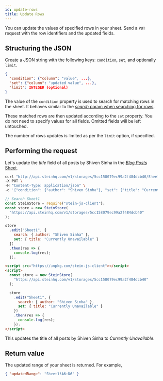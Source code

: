 ```yaml
---
id: update-rows
title: Update Rows
---
```


You can update the values of specified rows in your sheet. Send a <span class="bg-accent">`PUT` request with the row identifiers and the updated fields</span>.

## Structuring the JSON

Create a JSON string with the following keys: `condition`, `set`, and optionally `limit`.

```json
{
  "condition": {"column": "value", ...},
  "set": {"column": "updated value", ...},
  "limit": INTEGER (optional)
}
```

The value of the `condition` property is used to search for matching rows in the sheet. It behaves similar to the [_search_ param when searching for rows](search-data.md#structuring-the-_search_-query).

These matched rows are then updated according to the `set` property. You do not need to specify values for all fields. Omitted fields will be left untouched.

The number of rows updates is limited as per the `limit` option, if specified.

## Performing the request

Let's update the _title_ field of all posts by Shiven Sinha in the [_Blog Posts_ Sheet](https://docs.google.com/spreadsheets/d/13Bc-RY9pOviWvZ7V7CHvuC8QjCqW73guBPk2WxXT0DM/edit#gid=0).

<!--DOCUSAURUS_CODE_TABS-->
<!--cURL-->

```bash
curl "http://api.steinhq.com/v1/storages/5cc158079ec99a2f484dcb40/Sheet1" \
-X PUT \
-H "Content-Type: application/json" \
-d '{"condition": {"author": "Shiven Sinha"}, "set": {"title": "Currently Unavailable"}}'
```

<!--Node.js-->

```javascript
// Search Sheet1
const SteinStore = require("stein-js-client");
const store = new SteinStore(
  "https://api.steinhq.com/v1/storages/5cc158079ec99a2f484dcb40"
);

store
  .edit("Sheet1", {
    search: { author: "Shiven Sinha" },
    set: { title: "Currently Unavailable" }
  })
  .then(res => {
    console.log(res);
  });
```

<!--HTML-->

```html
<script src="https://unpkg.com/stein-js-client"></script>
<script>
  const store = new SteinStore(
    "https://api.steinhq.com/v1/storages/5cc158079ec99a2f484dcb40"
  );

  store
    .edit("Sheet1", {
      search: { author: "Shiven Sinha" },
      set: { title: "Currently Unavailable" }
    })
    .then(res => {
      console.log(res);
    });
</script>
```

<!--END_DOCUSAURUS_CODE_TABS-->

This updates the title of all posts by Shiven Sinha to _Currently Unavailable_.

## Return value

The updated range of your sheet is returned. For example,

```json
{ "updatedRange": "Sheet1!A6:D6" }
```
